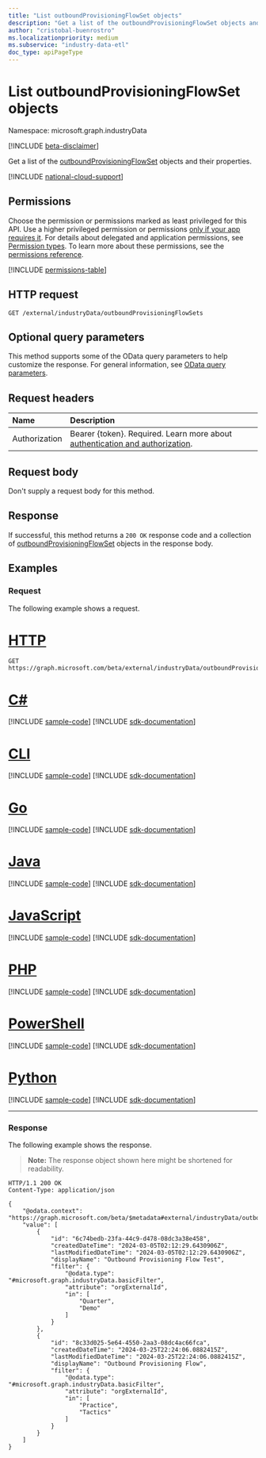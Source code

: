 ```yaml
---
title: "List outboundProvisioningFlowSet objects"
description: "Get a list of the outboundProvisioningFlowSet objects and their properties."
author: "cristobal-buenrostro"
ms.localizationpriority: medium
ms.subservice: "industry-data-etl"
doc_type: apiPageType
---
```


# List outboundProvisioningFlowSet objects

Namespace: microsoft.graph.industryData

[!INCLUDE [beta-disclaimer](../../includes/beta-disclaimer.md)]

Get a list of the [outboundProvisioningFlowSet](../resources/industrydata-outboundprovisioningflowset.md) objects and their properties.

[!INCLUDE [national-cloud-support](../../includes/global-only.md)]

## Permissions

Choose the permission or permissions marked as least privileged for this API. Use a higher privileged permission or permissions [only if your app requires it](/graph/permissions-overview#best-practices-for-using-microsoft-graph-permissions). For details about delegated and application permissions, see [Permission types](/graph/permissions-overview#permission-types). To learn more about these permissions, see the [permissions reference](/graph/permissions-reference).

<!-- {
  "blockType": "permissions",
  "name": "industrydata-industrydataroot-list-outboundprovisioningflowsets-permissions"
}
-->

[!INCLUDE [permissions-table](../includes/permissions/industrydata-industrydataroot-list-outboundprovisioningflowsets-permissions.md)]

## HTTP request

<!-- {
  "blockType": "ignored"
}
-->

```http
GET /external/industryData/outboundProvisioningFlowSets
```

## Optional query parameters

This method supports some of the OData query parameters to help customize the response. For general information, see [OData query parameters](/graph/query-parameters).

## Request headers

| Name          | Description               |
| :------------ | :------------------------ |
| Authorization |Bearer {token}. Required. Learn more about [authentication and authorization](/graph/auth/auth-concepts).|

## Request body

Don't supply a request body for this method.

## Response

If successful, this method returns a `200 OK` response code and a collection of [outboundProvisioningFlowSet](../resources/industrydata-outboundprovisioningflowset.md) objects in the response body.

## Examples

### Request

The following example shows a request.

# [HTTP](#tab/http)
<!-- {
  "blockType": "request",
  "name": "list_outboundprovisioningflowset"
}
-->

```msgraph-interactive
GET https://graph.microsoft.com/beta/external/industryData/outboundProvisioningFlowSets
```

# [C#](#tab/csharp)
[!INCLUDE [sample-code](../includes/snippets/csharp/list-outboundprovisioningflowset-csharp-snippets.md)]
[!INCLUDE [sdk-documentation](../includes/snippets/snippets-sdk-documentation-link.md)]

# [CLI](#tab/cli)
[!INCLUDE [sample-code](../includes/snippets/cli/list-outboundprovisioningflowset-cli-snippets.md)]
[!INCLUDE [sdk-documentation](../includes/snippets/snippets-sdk-documentation-link.md)]

# [Go](#tab/go)
[!INCLUDE [sample-code](../includes/snippets/go/list-outboundprovisioningflowset-go-snippets.md)]
[!INCLUDE [sdk-documentation](../includes/snippets/snippets-sdk-documentation-link.md)]

# [Java](#tab/java)
[!INCLUDE [sample-code](../includes/snippets/java/list-outboundprovisioningflowset-java-snippets.md)]
[!INCLUDE [sdk-documentation](../includes/snippets/snippets-sdk-documentation-link.md)]

# [JavaScript](#tab/javascript)
[!INCLUDE [sample-code](../includes/snippets/javascript/list-outboundprovisioningflowset-javascript-snippets.md)]
[!INCLUDE [sdk-documentation](../includes/snippets/snippets-sdk-documentation-link.md)]

# [PHP](#tab/php)
[!INCLUDE [sample-code](../includes/snippets/php/list-outboundprovisioningflowset-php-snippets.md)]
[!INCLUDE [sdk-documentation](../includes/snippets/snippets-sdk-documentation-link.md)]

# [PowerShell](#tab/powershell)
[!INCLUDE [sample-code](../includes/snippets/powershell/list-outboundprovisioningflowset-powershell-snippets.md)]
[!INCLUDE [sdk-documentation](../includes/snippets/snippets-sdk-documentation-link.md)]

# [Python](#tab/python)
[!INCLUDE [sample-code](../includes/snippets/python/list-outboundprovisioningflowset-python-snippets.md)]
[!INCLUDE [sdk-documentation](../includes/snippets/snippets-sdk-documentation-link.md)]

---

### Response

The following example shows the response.

> **Note:** The response object shown here might be shortened for readability.

<!-- {
  "blockType": "response",
  "truncated": true,
  "@odata.type": "Collection(microsoft.graph.industryData.outboundProvisioningFlowSet)"
}
-->

```http
HTTP/1.1 200 OK
Content-Type: application/json

{
    "@odata.context": "https://graph.microsoft.com/beta/$metadata#external/industryData/outboundProvisioningFlowSets",
    "value": [
        {
            "id": "6c74bedb-23fa-44c9-d478-08dc3a38e458",
            "createdDateTime": "2024-03-05T02:12:29.6430906Z",
            "lastModifiedDateTime": "2024-03-05T02:12:29.6430906Z",
            "displayName": "Outbound Provisioning Flow Test",
            "filter": {
                "@odata.type": "#microsoft.graph.industryData.basicFilter",
                "attribute": "orgExternalId",
                "in": [
                    "Quarter",
                    "Demo"
                ]
            }
        },
        {
            "id": "8c33d025-5e64-4550-2aa3-08dc4ac66fca",
            "createdDateTime": "2024-03-25T22:24:06.0882415Z",
            "lastModifiedDateTime": "2024-03-25T22:24:06.0882415Z",
            "displayName": "Outbound Provisioning Flow",
            "filter": {
                "@odata.type": "#microsoft.graph.industryData.basicFilter",
                "attribute": "orgExternalId",
                "in": [
                    "Practice",
                    "Tactics"
                ]
            }
        }
    ]
}
```
